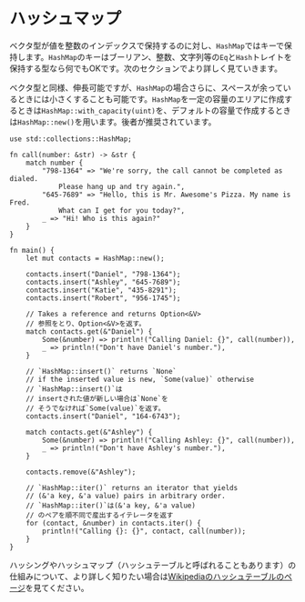 <!--
# HashMap
-->
# ハッシュマップ

<!--
Where vectors store values by an integer index, `HashMap`s store values by key. 
`HashMap` keys can be booleans, integers, strings, 
or any other type that implements the `Eq` and `Hash` traits. 
More on this in the next section.
-->
ベクタ型が値を整数のインデックスで保持するのに対し、`HashMap`ではキーで保持します。`HashMap`のキーはブーリアン、整数、文字列等の`Eq`と`Hash`トレイトを保持する型なら何でもOKです。次のセクションでより詳しく見ていきます。

<!--
Like vectors, `HashMap`s are growable, but HashMaps can also shrink themselves 
when they have excess space. 
You can create a HashMap with a certain starting capacity using 
`HashMap::with_capacity(uint)`, or use `HashMap::new()` to get a HashMap 
with a default initial capacity (recommended).
-->
ベクタ型と同様、伸長可能ですが、`HashMap`の場合さらに、スペースが余っているときには小さくすることも可能です。`HashMap`を一定の容量のエリアに作成するときは`HashMap::with_capacity(uint)`を、デフォルトの容量で作成するときは`HashMap::new()`を用います。後者が推奨されています。

```rust,editable
use std::collections::HashMap;

fn call(number: &str) -> &str {
    match number {
        "798-1364" => "We're sorry, the call cannot be completed as dialed. 
            Please hang up and try again.",
        "645-7689" => "Hello, this is Mr. Awesome's Pizza. My name is Fred.
            What can I get for you today?",
        _ => "Hi! Who is this again?"
    }
}

fn main() { 
    let mut contacts = HashMap::new();

    contacts.insert("Daniel", "798-1364");
    contacts.insert("Ashley", "645-7689");
    contacts.insert("Katie", "435-8291");
    contacts.insert("Robert", "956-1745");

    // Takes a reference and returns Option<&V>
    // 参照をとり、Option<&V>を返す。
    match contacts.get(&"Daniel") {
        Some(&number) => println!("Calling Daniel: {}", call(number)),
        _ => println!("Don't have Daniel's number."),
    }

    // `HashMap::insert()` returns `None`
    // if the inserted value is new, `Some(value)` otherwise
    // `HashMap::insert()`は
    // insertされた値が新しい場合は`None`を
    // そうでなければ`Some(value)`を返す。
    contacts.insert("Daniel", "164-6743");

    match contacts.get(&"Ashley") {
        Some(&number) => println!("Calling Ashley: {}", call(number)),
        _ => println!("Don't have Ashley's number."),
    }

    contacts.remove(&"Ashley"); 

    // `HashMap::iter()` returns an iterator that yields 
    // (&'a key, &'a value) pairs in arbitrary order.
    // `HashMap::iter()`は(&'a key, &'a value)
    // のペアを順不同で産出するイテレータを返す
    for (contact, &number) in contacts.iter() {
        println!("Calling {}: {}", contact, call(number)); 
    }
}
```

<!--
For more information on how hashing and hash maps 
(sometimes called hash tables) work, have a look at 
[Hash Table Wikipedia][wiki-hash]
-->
ハッシングやハッシュマップ（ハッシュテーブルと呼ばれることもあります）の仕組みについて、より詳しく知りたい場合は[Wikipediaのハッシュテーブルのページ][wiki-hash]を見てください。

[wiki-hash]: https://en.wikipedia.org/wiki/Hash_table
